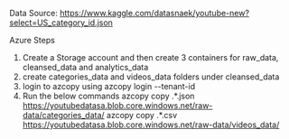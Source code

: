 Data Source: https://www.kaggle.com/datasnaek/youtube-new?select=US_category_id.json

Azure Steps
1. Create a Storage account and then create 3 containers for raw_data, cleansed_data and analytics_data
2. create categories_data and videos_data folders under cleansed_data
3. login to azcopy using
    azcopy login --tenant-id <tenant-id>
4. Run the below commands
    azcopy copy .\*.json https://youtubedatasa.blob.core.windows.net/raw-data/categories_data/
    azcopy copy .\*.csv https://youtubedatasa.blob.core.windows.net/raw-data/videos_data/